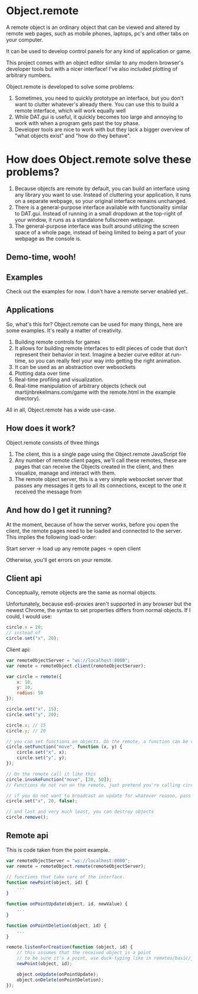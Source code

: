 # Object.remote

A remote object is an ordinary object that can be viewed and altered by remote web pages, such as mobile phones, laptops, pc's and other tabs on your computer.

It can be used to develop control panels for any kind of application or game.

This project comes with an object editor similar to any modern browser's developer tools but with a nicer interface! I've also included plotting of arbitrary numbers.

Object.remote is developed to solve some problems:
1. Sometimes, you need to quickly prototype an interface, but you don't want to clutter whatever's already there. You can use this to build a remote interface, which will work equally well
2. While DAT.gui is useful, it quickly becomes too large and annoying to work with when a program gets past the toy phase.
3. Developer tools are nice to work with but they lack a bigger overview of "what objects exist" and "how do they behave".

# How does Object.remote solve these problems?

1. Because objects are remote by default, you can build an interface using any library you want to use. Instead of cluttering your application, it runs on a separate webpage, so your original interface remains unchanged.
2. There is a general-purpose interface available with functionality similar to DAT.gui. Instead of running in a small dropdown at the top-right of your window, it runs as a standalone fullscreen webpage.
3. The general-purpose interface was built around utilizing the screen space of a whole page, instead of being limited to being a part of your webpage as the console is.
## Demo-time, wooh!

## Examples

Check out the examples for now. I don't have a remote server enabled yet..

## Applications

So, what's this for? Object.remote can be used for many things, here are some examples. It's really a matter of creativity.

1. Building remote controls for games
2. It allows for building remote interfaces to edit pieces of code that don't represent their behavior in text. Imagine a bezier curve editor at run-time, so you can really feel your way into getting the right animation.
3. It can be used as an abstraction over websockets
4. Plotting data over time
5. Real-time profiling and visualization.
6. Real-time manipulation of arbitrary objects (check out martijnbrekelmans.com/game with the remote.html in the example directory).

All in all, Object.remote has a wide use-case.

## How does it work?

Object.remote consists of three things

1. The client, this is a single page using the Object.remote JavaScript file
2. Any number of remote client pages, we'll call these remotes, these are pages that can receive the Objects created in the client, and then visualize, manage and interact with them.
3. The remote object server, this is a very simple websocket server that passes any messages it gets to all its connections, except to the one it received the message from

## And how do I get it running?

At the moment, because of how the server works, before you open the client, the remote pages need to be loaded and connected to the server. This implies the following load-order:

Start server -> load up any remote pages -> open client

Otherwise, you'll get errors on your remote.

## Client api

Conceptually, remote objects are the same as normal objects.

Unfortunately, because es6-proxies aren't supported in any browser but the newest Chrome, the syntax to set properties differs from normal objects. If I could, I would use:
```js
circle.x = 20;
// instead of
circle.set("x", 20);
```

Client api:

```js
var remoteObjectServer = "ws://localhost:8080";
var remote = remoteObject.client(remoteObjectServer);

var circle = remote({
    x: 10,
    y: 10,
    radius: 50
});

circle.set("x", 15);
circle.set("y", 20);

circle.x; // 15
circle.y; // 20

// you can set functions on objects. On the remote, a function can be called
circle.setFunction("move", function (x, y) {
    circle.set("x", x);
    circle.set("y", y);
});

// On the remote call it like this
circle.invokeFunction("move", [20, 50]);
// Functions do not run on the remote, just pretend you're calling circle.move() on the client.

// if you do not want to broadcast an update for whatever reason, pass a third parameter to set
circle.set("x", 20, false);

// and last and very much least, you can destroy objects
circle.remove();
```

## Remote api

This is code taken from the point example.

```js
var remoteObjectServer = "ws://localhost:8080";
var remote = remoteObject.remote(remoteObjectServer);

// functions that take care of the interface.
function newPoint(object, id) {
    ...
}

function onPointUpdate(object, id, newValue) {
    ...
}

function onPointDeletion(object, id) {
    ...
}

remote.listenForCreation(function (object, id) {
	// this assumes that the received object is a point
	// to be sure it's a point, use duck-typing like in remotes/basic/js/remote.js
   	newPoint(object, id);

   	object.onUpdate(onPointUpdate);
   	object.onDelete(onPointDeletion);
});
```
